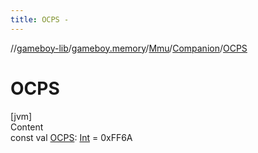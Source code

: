 ```yaml
---
title: OCPS -
---
```

//[gameboy-lib](../../../index.md)/[gameboy.memory](../../index.md)/[Mmu](../index.md)/[Companion](index.md)/[OCPS](-o-c-p-s.md)



# OCPS  
[jvm]  
Content  
const val [OCPS](-o-c-p-s.md): [Int](https://kotlinlang.org/api/latest/jvm/stdlib/kotlin/-int/index.html) = 0xFF6A  



